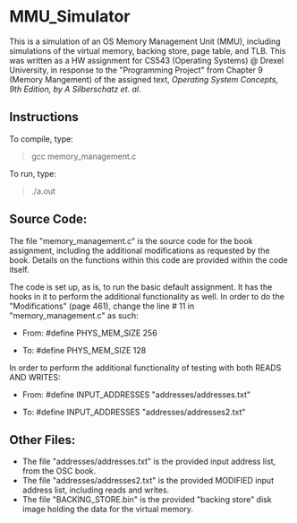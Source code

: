 # MMU_Simulator
This is a simulation of an OS Memory Management Unit (MMU), including simulations of the virtual memory, backing store, page table, and TLB.  This was written as a HW assignment for CS543 (Operating Systems) @ Drexel University, in response to the "Programming Project" from Chapter 9 (Memory Mangement) of the assigned text, _Operating System Concepts, 9th Edition, by A Silberschatz et. al_.

## Instructions

To compile, type:
> gcc memory_management.c

To run, type:
> ./a.out

## Source Code:

The file "memory_management.c" is the source code for the book assignment, including the additional modifications as requested by the book. Details on the functions within this code are provided within the code itself.

The code is set up, as is, to run the basic default assignment.  It has the hooks in it to perform the additional functionality as well.  In order to do the "Modifications" (page 461), change the line # 11 in "memory_management.c" as such:

  - From: #define PHYS_MEM_SIZE        256

  - To: #define PHYS_MEM_SIZE        128

In order to perform the additional functionality of testing with both READS AND WRITES:

  - From: #define INPUT_ADDRESSES      "addresses/addresses.txt"

  - To: #define INPUT_ADDRESSES      "addresses/addresses2.txt"


Other Files:
------------

- The file "addresses/addresses.txt" is the provided input address list, from the OSC book.
- The file "addresses/addresses2.txt" is the provided MODIFIED input address list, including reads and writes.
- The file "BACKING_STORE.bin" is the provided "backing store" disk image holding the data for the virtual memory.
